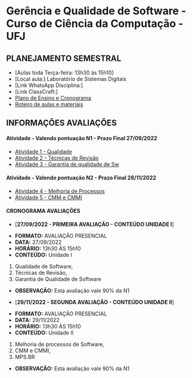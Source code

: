 # Gerência e Qualidade de Software - Curso de Ciência da Computação - UFJ

## PLANEJAMENTO SEMESTRAL 

- [Aulas toda Terça-feira: 13h30 às 15h10]
- [Local aula:] Laboratório de Sistemas Digitais
- [Link WhatsApp Disciplina:] 
- [Link ClassCraft:] 
- [Plano de Ensino e Cronograma](documentos/plano_ensino_gerencia.pdf)
- [Roteiro de aulas e materiais](documentos/roteiro.md)

##  INFORMAÇÕES AVALIAÇÕES

####  Atividade - Valendo pontuação N1 - Prazo Final 27/09/2022

- [Atividade 1 - Qualidade](https://forms.gle/Fu6ft2caMTwu3AAC7)
- [Atividade 2 - Técnicas de Revisão](https://forms.gle/d9YJpMsxQxq8bbnUA)
- [Atividade 3 - Garantia de qualidade de Sw](https://forms.gle/gzffGFMzNCsqBRWc9)

####  Atividade - Valendo pontuação N2 - Prazo Final 28/11/2022
- [Atividade 4 - Melhoria de Processos](https://forms.gle/WxHCFhUuhz5gm69k8)
- [Atividade 5 - CMM e CMMI](https://forms.gle/eVm3pJe5vyh2qX1q6)


####  CRONOGRAMA AVALIAÇÕES

- [**27/09/2022 - PRIMEIRA AVALIAÇÃO - CONTEÚDO UNIDADE I**]
* **FORMATO:** AVALIAÇÃO PRESENCIAL
* **DATA:** 27/09/2022
* **HORÁRIO:** 13h30 ÀS 15h10
* **CONTEÚDO:** Unidade I
1. Qualidade de Software, 
2. Técnicas de Revisão, 
3. Garantia de Qualidade de Software
* **OBSERVAÇÃO:** Esta avaliação vale 90% da N1


- [**29/11/2022 - SEGUNDA AVALIAÇÃO - CONTEÚDO UNIDADE II**]
* **FORMATO:** AVALIAÇÃO PRESENCIAL
* **DATA:** 29/11/2022
* **HORÁRIO:** 13h30 ÀS 15h10
* **CONTEÚDO:** Unidade II
1. Melhoria de processos de Software, 
2. CMM e CMMI, 
3. MPS.BR
* **OBSERVAÇÃO:** Esta avaliação vale 90% da N1

